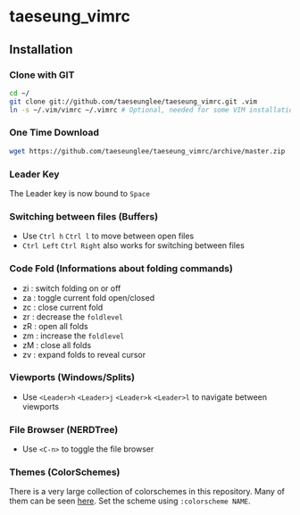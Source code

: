 # taeseung_vimrc

## Installation

### Clone with GIT

```bash
cd ~/
git clone git://github.com/taeseunglee/taeseung_vimrc.git .vim
ln -s ~/.vim/vimrc ~/.vimrc # Optional, needed for some VIM installations
```

### One Time Download

```bash
wget https://github.com/taeseunglee/taeseung_vimrc/archive/master.zip
```

### Leader Key
The Leader key is now bound to `Space`

### Switching between files (Buffers)

* Use `Ctrl h` `Ctrl l` to move between open files
* `Ctrl Left` `Ctrl Right` also works for switching between files

### Code Fold (Informations about folding commands)

* zi : switch folding on or off
* za : toggle current fold open/closed
* zc : close current fold
* zr : decrease the `foldlevel`
* zR : open all folds
* zm : increase the `foldlevel`
* zM : close all folds
* zv : expand folds to reveal cursor

### Viewports (Windows/Splits)

* Use `<Leader>h` `<Leader>j` `<Leader>k` `<Leader>l` to navigate between viewports

### File Browser (NERDTree)

* Use `<C-n>` to toggle the file browser

### Themes (ColorSchemes)

There is a very large collection of colorschemes in this repository.
Many of them can be seen [here](http://vimcolors.com/).
Set the scheme using `:colorscheme NAME`.
